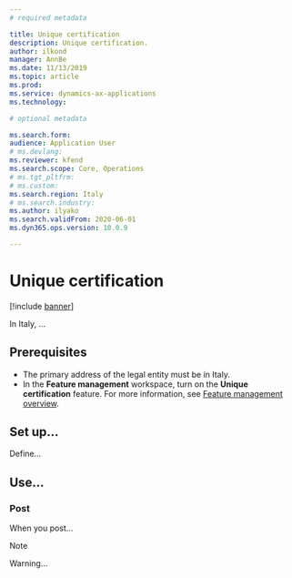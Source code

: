 ```yaml
---
# required metadata

title: Unique certification
description: Unique certification.
author: ilkond
manager: AnnBe
ms.date: 11/13/2019
ms.topic: article
ms.prod: 
ms.service: dynamics-ax-applications
ms.technology: 

# optional metadata

ms.search.form: 
audience: Application User
# ms.devlang: 
ms.reviewer: kfend
ms.search.scope: Core, Operations
# ms.tgt_pltfrm: 
# ms.custom: 
ms.search.region: Italy
# ms.search.industry: 
ms.author: ilyako
ms.search.validFrom: 2020-06-01
ms.dyn365.ops.version: 10.0.9

---
```


# Unique certification

[!include [banner](../includes/banner.md)]

In Italy, ...

## Prerequisites

- The primary address of the legal entity must be in Italy.
- In the **Feature management** workspace, turn on the **Unique certification** feature. For more information, see [Feature management overview](../../fin-and-ops/get-started/feature-management/feature-management-overview.md).

## Set up...

Define...

## Use...

### Post

When you post...

> [!NOTE]
> Warning...
